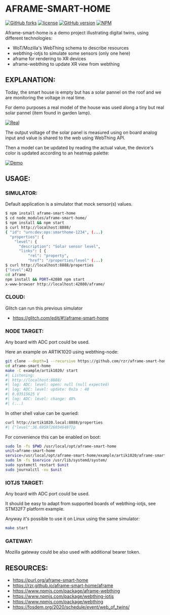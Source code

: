 # AFRAME-SMART-HOME #

[![GitHub forks](
https://img.shields.io/github/forks/rzr/aframe-smart-home.svg?style=social&label=Fork&maxAge=2592000
)](
https://GitHub.com/rzr/aframe-smart-home/network/
)
[![license](
https://img.shields.io/badge/license-MPL--2.0-blue.svg
)](LICENSE)
[![GitHub version](
https://badge.fury.io/gh/rzr%2Faframe-smart-home.svg
)](
http://badge.fury.io/gh/rzr%2Faframe-smart-home
)
[![NPM](
https://img.shields.io/npm/v/aframe-smart-home.svg
)](
https://www.npmjs.com/package/aframe-smart-home
)

Aframe-smart-home is a demo project illustrating digital twins, using different technologies:

* WoT/Mozilla's WebThing schema to describe resources
* webthing-iotjs to simulate some sensors (only one here)
* aframe for rendering to XR devices
* aframe-webthing to update XR view from webthing


## EXPLANATION: ##

Today, the smart house is empty but has a solar pannel on the roof
and we are monitoring the voltage in real time.

For demo purposes a real model of the house was used along
a tiny but real solar pannel (item found in garden lamp).

[![Real](
https://cf.mastohost.com/v1/AUTH_91eb37814936490c95da7b85993cc2ff/socialsamsunginternet/media_attachments/files/000/017/390/original/2e6e5f0db7a2e189.jpg
)](
https://purl.org/aframe-smart-home#
"#aframe-smart-home")

The output voltage of the solar panel is measured using on board analog input and value is shared to the web using WebThing API.

Then a model can be updated by reading the actual value, the device's color is updated according to an heatmap palette:


[![Demo](
https://repository-images.githubusercontent.com/202191598/26accf00-2da3-11ea-8e6a-f8fdba75e86a#./file/aframe-smart-home.gif
)](
https://rzr.github.io/aframe-smart-home/aframe
"#aframe-smart-home")


## USAGE: ##


### SIMULATOR: ###

Default application is a simulator that mock sensor(s) values.

```sh
$ npm install aframe-smart-home
$ cd node_modules/aframe-smart-home/
$ npm install && npm start
$ curl http://localhost:8888/
{ "id": "urn:dev:ops:smarthome-1234", (...)
  "properties": {
    "level": {
      "description": "Solar sensor level",
      "links": [ {
          "rel": "property",
          "href": "/properties/level" (...)
$ curl http://localhost:8888/properties
{"level":42}
cd aframe
npm install && PORT=42080 npm start
x-www-browser http://localhost:42080/aframe/
```

### CLOUD: ###

Glitch can run this previous simulator

* <https://glitch.com/edit/#!/aframe-smart-home>

### NODE TARGET: ###

Any board with ADC port could be used.

Here an example on ARTIK1020 using webthing-node:

```sh
git clone --depth=1 --recursive https://github.com/rzr/aframe-smart-home
cd aframe-smart-home
make -C example/artik1020/ start
#| Listening:
#| http://localhost:8888/
#| log: ADC: level: open: null (null expected)
#| log: ADC: level: update: 0x2a : 40
#| 0.03515625 V
#| log: ADC: level: change: 48%
#| (...)
```

In other shell value can be queried:

```sh
curl http://artik1020.local:8888/properties
#| {"level":36.69597260346487}p
```

For convenience this can be enabled on boot:
```sh
sudo ln -fs $PWD /usr/local/opt/aframe-smart-home
unit=aframe-smart-home
service=/usr/local/opt/aframe-smart-home/example/artik1020/aframe-smart-home.service
sudo ln -fs $service /usr/lib/systemd/system/
sudo systemctl restart $unit
sudo journalctl -xu $unit
```

### IOTJS TARGET: ###

Any board with ADC port could be used.

It should be easy to adapt from supported boards of webthing-iotjs,
see STM32F7 platform example.

Anyway it's possible to use it on Linux using the same simulator:

```sh
make start
```

### GATEWAY: ###

Mozilla gateway could be also used with additional bearer token.


## RESOURCES: ##

* <https://purl.org/aframe-smart-home>
* <https://rzr.github.io/aframe-smart-home/aframe>
* <https://www.npmjs.com/package/aframe-webthing>
* <https://www.npmjs.com/package/webthing-iotjs>
* <https://www.npmjs.com/package/webthing>
* <https://fosdem.org/2020/schedule/event/web_of_twins/>
